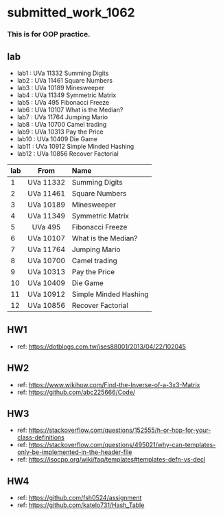 # submitted_work_1062
### This is for OOP practice.

## lab
- lab1  : UVa 11332 Summing Digits  
- lab2  : UVa 11461 Square Numbers  
- lab3  : UVa 10189 Minesweeper     
- lab4  : UVa 11349 Symmetric Matrix
- lab5  : UVa   495 Fibonacci Freeze
- lab6  : UVa 10107 What is the Median?
- lab7  : UVa 11764 Jumping Mario
- lab8  : UVa 10700 Camel trading
- lab9  : UVa 10313 Pay the Price
- lab10 : UVa 10409 Die Game
- lab11 : UVa 10912	Simple Minded Hashing
- lab12 : UVa 10856 Recover Factorial

| lab |      From     |       Name            |
| --- |:-------------:|:--------------------- |
|  1  |   UVa 11332   | Summing Digits        |
|  2  |   UVa 11461   | Square Numbers        |
|  3  |   UVa 10189   | Minesweeper           |
|  4  |   UVa 11349   | Symmetric Matrix      |
|  5  |   UVa   495   | Fibonacci Freeze      |
|  6  |   UVa 10107   | What is the Median?   |
|  7  |   UVa 11764   | Jumping Mario         |
|  8  |   UVa 10700   | Camel trading         |
|  9  |   UVa 10313   | Pay the Price         |
|  10 |   UVa 10409   | Die Game              |
|  11 |   UVa 10912	  | Simple Minded Hashing |
|  12 |   UVa 10856   | Recover Factorial     |

## HW1
- ref: https://dotblogs.com.tw/jses88001/2013/04/22/102045

## HW2
- ref: https://www.wikihow.com/Find-the-Inverse-of-a-3x3-Matrix
- ref: https://github.com/abc225666/Code/

## HW3
- ref: https://stackoverflow.com/questions/152555/h-or-hpp-for-your-class-definitions
- ref:  https://stackoverflow.com/questions/495021/why-can-templates-only-be-implemented-in-the-header-file
- ref: https://isocpp.org/wiki/faq/templates#templates-defn-vs-decl

## HW4
- ref: https://github.com/fsh0524/assignment
- ref: https://github.com/katelo731/Hash_Table
